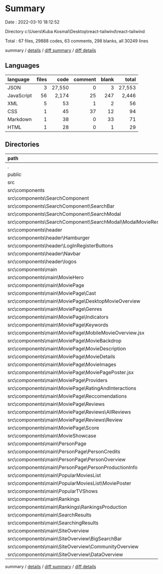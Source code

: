 # Summary

Date : 2022-03-10 18:12:52

Directory c:\Users\Kuba Kosmal\Desktop\react-tailwind\react-tailwind

Total : 67 files,  29888 codes, 63 comments, 298 blanks, all 30249 lines

summary / [details](details.md) / [diff summary](diff.md) / [diff details](diff-details.md)

## Languages
| language | files | code | comment | blank | total |
| :--- | ---: | ---: | ---: | ---: | ---: |
| JSON | 3 | 27,550 | 0 | 3 | 27,553 |
| JavaScript | 56 | 2,174 | 25 | 247 | 2,446 |
| XML | 5 | 53 | 1 | 2 | 56 |
| CSS | 1 | 45 | 37 | 12 | 94 |
| Markdown | 1 | 38 | 0 | 33 | 71 |
| HTML | 1 | 28 | 0 | 1 | 29 |

## Directories
| path | files | code | comment | blank | total |
| :--- | ---: | ---: | ---: | ---: | ---: |
| . | 67 | 29,888 | 63 | 298 | 30,249 |
| public | 2 | 53 | 0 | 2 | 55 |
| src | 60 | 2,224 | 63 | 258 | 2,545 |
| src\components | 56 | 2,069 | 24 | 236 | 2,329 |
| src\components\SearchComponent | 7 | 217 | 0 | 28 | 245 |
| src\components\SearchComponent\SearchBar | 1 | 22 | 0 | 3 | 25 |
| src\components\SearchComponent\SearchModal | 5 | 174 | 0 | 22 | 196 |
| src\components\SearchComponent\SearchModal\ModalMovieResults | 3 | 120 | 0 | 13 | 133 |
| src\components\header | 7 | 94 | 0 | 15 | 109 |
| src\components\header\Hamburger | 1 | 7 | 0 | 1 | 8 |
| src\components\header\LogInRegisterButtons | 1 | 12 | 0 | 2 | 14 |
| src\components\header\Navbar | 1 | 25 | 0 | 2 | 27 |
| src\components\header\logos | 3 | 13 | 0 | 3 | 16 |
| src\components\main | 42 | 1,758 | 24 | 193 | 1,975 |
| src\components\main\MovieHero | 1 | 48 | 0 | 4 | 52 |
| src\components\main\MoviePage | 23 | 874 | 22 | 100 | 996 |
| src\components\main\MoviePage\Cast | 1 | 36 | 0 | 3 | 39 |
| src\components\main\MoviePage\DesktopMovieOverview | 1 | 20 | 0 | 1 | 21 |
| src\components\main\MoviePage\Genres | 1 | 13 | 0 | 1 | 14 |
| src\components\main\MoviePage\Indicators | 1 | 30 | 0 | 2 | 32 |
| src\components\main\MoviePage\Keywords | 1 | 31 | 0 | 5 | 36 |
| src\components\main\MoviePage\MobileMovieOverview.jsx | 2 | 41 | 0 | 4 | 45 |
| src\components\main\MoviePage\MovieBackdrop | 1 | 16 | 0 | 1 | 17 |
| src\components\main\MoviePage\MovieDescription | 1 | 17 | 0 | 4 | 21 |
| src\components\main\MoviePage\MovieDetails | 1 | 55 | 0 | 5 | 60 |
| src\components\main\MoviePage\MovieImages | 1 | 19 | 0 | 2 | 21 |
| src\components\main\MoviePage\MoviePagePoster.jsx | 1 | 11 | 0 | 1 | 12 |
| src\components\main\MoviePage\Providers | 2 | 98 | 1 | 10 | 109 |
| src\components\main\MoviePage\RatingAndInteractions | 3 | 42 | 0 | 6 | 48 |
| src\components\main\MoviePage\Reccomendations | 1 | 20 | 0 | 2 | 22 |
| src\components\main\MoviePage\Reviews | 3 | 180 | 0 | 18 | 198 |
| src\components\main\MoviePage\Reviews\AllReviews | 1 | 74 | 0 | 9 | 83 |
| src\components\main\MoviePage\Reviews\Review | 1 | 58 | 0 | 5 | 63 |
| src\components\main\MoviePage\Score | 1 | 9 | 0 | 2 | 11 |
| src\components\main\MovieShowcase | 1 | 83 | 0 | 4 | 87 |
| src\components\main\PersonPage | 4 | 320 | 2 | 33 | 355 |
| src\components\main\PersonPage\PersonCredits | 1 | 145 | 2 | 17 | 164 |
| src\components\main\PersonPage\PersonOverview | 1 | 33 | 0 | 1 | 34 |
| src\components\main\PersonPage\PersonProductionInfo | 1 | 30 | 0 | 3 | 33 |
| src\components\main\PopularMoviesList | 2 | 89 | 0 | 9 | 98 |
| src\components\main\PopularMoviesList\MoviePoster | 1 | 14 | 0 | 4 | 18 |
| src\components\main\PopularTVShows | 1 | 74 | 0 | 6 | 80 |
| src\components\main\Rankings | 2 | 144 | 0 | 22 | 166 |
| src\components\main\Rankings\RankingsProduction | 1 | 40 | 0 | 5 | 45 |
| src\components\main\SearchResults | 1 | 7 | 0 | 1 | 8 |
| src\components\main\SearchingResults | 1 | 12 | 0 | 2 | 14 |
| src\components\main\SiteOverview | 5 | 84 | 0 | 9 | 93 |
| src\components\main\SiteOverview\BigSearchBar | 1 | 18 | 0 | 3 | 21 |
| src\components\main\SiteOverview\CommunityOverview | 1 | 19 | 0 | 2 | 21 |
| src\components\main\SiteOverview\DataOverview | 1 | 20 | 0 | 2 | 22 |

summary / [details](details.md) / [diff summary](diff.md) / [diff details](diff-details.md)